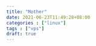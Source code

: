 ```yaml
---
title: "Mother"
date: 2021-06-23T11:49:28+08:00
categories : ["linux"]
tags : ["vps"]
draft: true
---
```


